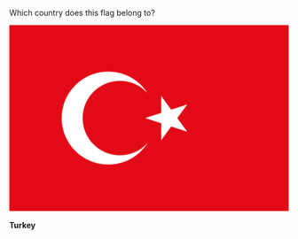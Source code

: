Which country does this flag belong to?

![Flag of Turkey](images/Flag_of_Turkey.svg)
<!--question-->
**Turkey**